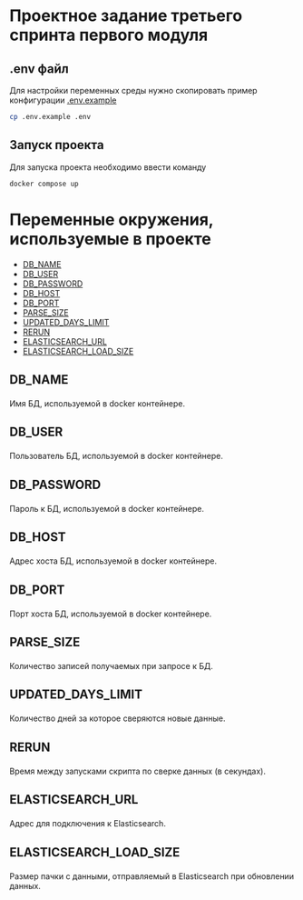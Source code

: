 # Проектное задание третьего спринта первого модуля

## .env файл
Для настройки переменных среды нужно скопировать пример конфигурации [.env.example](.env.example)
```sh
cp .env.example .env
```

## Запуск проекта
Для запуска проекта необходимо ввести команду
```shell
docker compose up
```

# Переменные окружения, используемые в проекте

- [DB_NAME](#DB_NAME)
- [DB_USER](#DB_USER)
- [DB_PASSWORD](#DB_PASSWORD)
- [DB_HOST](#DB_HOST)
- [DB_PORT](#DB_PORT)
- [PARSE_SIZE](#PARSE_SIZE)
- [UPDATED_DAYS_LIMIT](#UPDATED_DAYS_LIMIT)
- [RERUN](#RERUN)
- [ELASTICSEARCH_URL](#ELASTICSEARCH_URL)
- [ELASTICSEARCH_LOAD_SIZE](#ELASTICSEARCH_LOAD_SIZE)

## <p id="DB_NAME">DB_NAME</p>
Имя БД, используемой в docker контейнере.

## <p id="DB_USER">DB_USER</p>
Пользователь БД, используемой в docker контейнере.

## <p id="DB_PASSWORD">DB_PASSWORD</p>
Пароль к БД, используемой в docker контейнере.

## <p id="DB_HOST">DB_HOST</p>
Адрес хоста БД, используемой в docker контейнере.

## <p id="DB_PORT">DB_PORT</p>
Порт хоста БД, используемой в docker контейнере.

## <p id="PARSE_SIZE">PARSE_SIZE</p>
Количество записей получаемых при запросе к БД.

## <p id="UPDATED_DAYS_LIMIT">UPDATED_DAYS_LIMIT</p>
Количество дней за которое сверяются новые данные.

## <p id="RERUN">RERUN</p>
Время между запусками скрипта по сверке данных (в секундах).

## <p id="ELASTICSEARCH_URL">ELASTICSEARCH_URL</p>
Адрес для подключения к Elasticsearch.

## <p id="ELASTICSEARCH_LOAD_SIZE">ELASTICSEARCH_LOAD_SIZE</p>
Размер пачки с данными, отправляемый в Elasticsearch при обновлении данных.

